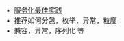 <font face="Simsun" size=3>

- [服务化最佳实践](https://dubbo.apache.org/zh/docsv2.7/user/best-practice/)
- 推荐如何分包，枚举，异常，粒度
- 兼容，异常，序列化 等

</font>